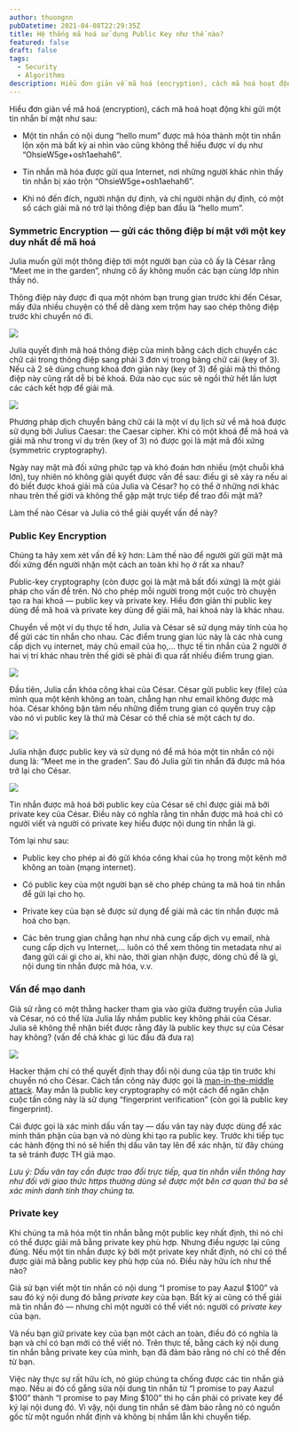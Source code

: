 ```yaml
---
author: thuongnn
pubDatetime: 2021-04-08T22:29:35Z
title: Hệ thống mã hoá sử dụng Public Key như thế nào?
featured: false
draft: false
tags:
  - Security
  - Algorithms
description: Hiểu đơn giản về mã hoá (encryption), cách mã hoá hoạt động khi gửi một tin nhắn bí mật.
---
```


Hiểu đơn giản về mã hoá (encryption), cách mã hoá hoạt động khi gửi một tin nhắn bí mật như sau:

- Một tin nhắn có nội dung “hello mum” được mã hóa thành một tin nhắn lộn xộn mà bất kỳ ai nhìn vào cũng không thể hiểu được ví dụ như “OhsieW5ge+osh1aehah6”.

- Tin nhắn mã hóa được gửi qua Internet, nơi những người khác nhìn thấy tin nhắn bị xáo trộn “OhsieW5ge+osh1aehah6”.

- Khi nó đến đích, người nhận dự định, và chỉ người nhận dự định, có một số cách giải mã nó trở lại thông điệp ban đầu là “hello mum”.

### Symmetric Encryption — gửi các thông điệp bí mật với một key duy nhất để mã hoá

Julia muốn gửi một thông điệp tới một người bạn của cô ấy là César rằng “Meet me in the garden”, nhưng cô ấy không muốn các bạn cùng lớp nhìn thấy nó.

Thông điệp này được đi qua một nhóm bạn trung gian trước khi đến César, mấy đứa nhiều chuyện có thể dễ dàng xem trộm hay sao chép thông điệp trước khi chuyển nó đi.

![](https://github.com/user-attachments/assets/6a69fdfb-d498-484a-82ff-bfcf3666899d)

Julia quyết định mã hoá thông điệp của mình bằng cách dịch chuyển các chữ cái trong thông điệp sang phải 3 đơn vị trong bảng chữ cái (key of 3). Nếu cả 2 sẽ dùng chung khoá đơn giản này (key of 3) để giải mã thì thông điệp này cũng rất dễ bị bẻ khoá. Đứa nào cục súc sẽ ngồi thử hết lần lượt các cách kết hợp để giải mã.

![](https://github.com/user-attachments/assets/e6a0ddbd-843f-4abd-a343-c755bab30e3b)

Phương pháp dịch chuyển bảng chữ cái là một ví dụ lịch sử về mã hoá được sử dụng bởi Julius Caesar: the Caesar cipher. Khi có một khoá để mã hoá và giải mã như trong ví dụ trên (key of 3) nó được gọi là mật mã đối xứng (symmetric cryptography).

Ngày nay mật mã đối xứng phức tạp và khó đoán hơn nhiều (một chuỗi khá lớn), tuy nhiên nó không giải quyết được vấn đề sau: điều gì sẽ xảy ra nếu ai đó biết được khoá giải mã của Julia và César? họ có thể ở những nơi khác nhau trên thế giới và không thể gặp mặt trực tiếp để trao đổi mật mã?

Làm thế nào César và Julia có thể giải quyết vấn đề này?

### Public Key Encryption

Chúng ta hãy xem xét vấn đề kỹ hơn: Làm thế nào để người gửi gửi mật mã đối xứng đến người nhận một cách an toàn khi họ ở rất xa nhau?

Public-key cryptography (còn được gọi là mật mã bất đối xứng) là một giải pháp cho vấn đề trên. Nó cho phép mỗi người trong một cuộc trò chuyện tạo ra hai khoá — public key và private key. Hiểu đơn giản thì public key dùng để mã hoá và private key dùng để giải mã, hai khoá này là khác nhau.

Chuyển về một ví dụ thực tế hơn, Julia và César sẽ sử dụng máy tính của họ để gửi các tin nhắn cho nhau. Các điểm trung gian lúc này là các nhà cung cấp dịch vụ internet, máy chủ email của họ,… thực tế tin nhắn của 2 người ở hai vị trí khác nhau trên thế giới sẽ phải đi qua rất nhiều điểm trung gian.

![](https://github.com/user-attachments/assets/165ef609-a811-4776-a30b-fa9a0f7d08a1)

Đầu tiên, Julia cần khóa công khai của César. César gửi public key (file) của mình qua một kênh không an toàn, chẳng hạn như email không được mã hóa. César không bận tâm nếu những điểm trung gian có quyền truy cập vào nó vì public key là thứ mà César có thể chia sẻ một cách tự do.

![](https://github.com/user-attachments/assets/786f6e72-521e-4f01-9085-2fb0947c40a8)

Julia nhận được public key và sử dụng nó để mã hóa một tin nhắn có nội dung là: “Meet me in the graden”. Sau đó Julia gửi tin nhắn đã được mã hóa trở lại cho César.

![](https://github.com/user-attachments/assets/28ddaa4f-d860-4770-83fa-6c480b561a82)

Tin nhắn được mã hoá bởi public key của César sẽ chỉ được giải mã bởi private key của César. Điều này có nghĩa rằng tin nhắn được mã hoá chỉ có người viết và người có private key hiểu được nội dung tin nhắn là gì.

Tóm lại như sau:

- Public key cho phép ai đó gửi khóa công khai của họ trong một kênh mở không an toàn (mạng internet).

- Có public key của một người bạn sẽ cho phép chúng ta mã hoá tin nhắn để gửi lại cho họ.

- Private key của bạn sẽ được sử dụng để giải mã các tin nhắn được mã hoá cho bạn.

- Các bên trung gian chẳng hạn như nhà cung cấp dịch vụ email, nhà cung cấp dịch vụ Internet,… luôn có thể xem thông tin metadata như ai đang gửi cái gì cho ai, khi nào, thời gian nhận được, dòng chủ đề là gì, nội dung tin nhắn được mã hóa, v.v.

### Vấn đề mạo danh

Giả sử rằng có một thằng hacker tham gia vào giữa đường truyền của Julia và César, nó có thể lừa Julia lấy nhầm public key không phải của César. Julia sẽ không thể nhận biết được rằng đây là public key thực sự của César hay không? (vấn đề chả khác gì lúc đầu đã đưa ra)

![](https://github.com/user-attachments/assets/6ca48721-684e-4b5d-9f35-d5755fb71a49)

Hacker thậm chí có thể quyết định thay đổi nội dung của tập tin trước khi chuyển nó cho César. Cách tấn công này được gọi là [man-in-the-middle attack](https://vi.wikipedia.org/wiki/T%E1%BA%A5n_c%C3%B4ng_xen_gi%E1%BB%AFa). May mắn là public key cryptography có một cách để ngăn chặn cuộc tấn công này là sử dụng “fingerprint verification” (còn gọi là public key fingerprint).

Cái được gọi là xác minh dấu vấn tay — dấu vân tay này được dùng để xác minh thân phận của bạn và nó dùng khi tạo ra public key. Trước khi tiếp tục các hành động thì nó sẽ hiển thị dấu vân tay lên để xác nhận, từ đây chúng ta sẽ tránh được TH giả mạo.

_Lưu ý: Dấu vân tay cần được trao đổi trực tiếp, qua tin nhắn viễn thông hay như đối với giao thức https thường dùng sẽ được một bên cơ quan thứ ba sẽ xác minh danh tính thay chúng ta._

### Private key

Khi chúng ta mã hóa một tin nhắn bằng một public key nhất định, thì nó chỉ có thể được giải mã bằng private key phù hợp. Nhưng điều ngược lại cũng đúng. Nếu một tin nhắn được ký bởi một private key nhất định, nó chỉ có thể được giải mã bằng public key phù hợp của nó. Điều này hữu ích như thế nào?

Giả sử bạn viết một tin nhắn có nội dung “I promise to pay Aazul $100” và sau đó ký nội dung đó bằng _private key_ của bạn. Bất kỳ ai cũng có thể giải mã tin nhắn đó — nhưng chỉ một người có thể viết nó: người có _private key_ của bạn.

Và nếu bạn giữ private key của bạn một cách an toàn, điều đó có nghĩa là bạn và chỉ có bạn mới có thể viết nó. Trên thực tế, bằng cách ký nội dung tin nhắn bằng private key của mình, bạn đã đảm bảo rằng nó chỉ có thể đến từ bạn.

Việc này thực sự rất hữu ích, nó giúp chúng ta chống được các tin nhắn giả mạo. Nếu ai đó cố gắng sửa nội dung tin nhắn từ “I promise to pay Aazul $100” thành “I promise to pay Ming $100” thì họ cần phải có private key để ký lại nội dung đó. Vì vậy, nội dung tin nhắn sẽ đảm bảo rằng nó có nguồn gốc từ một nguồn nhất định và không bị nhầm lẫn khi chuyển tiếp.
